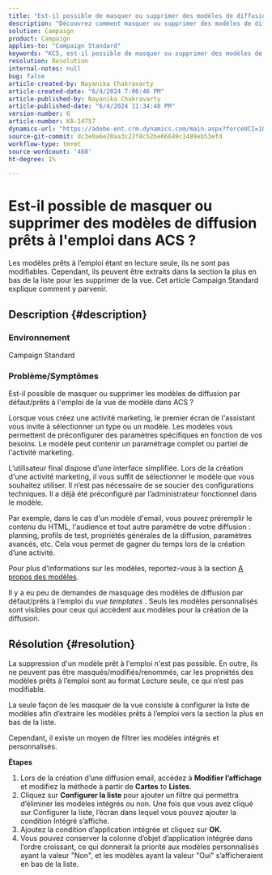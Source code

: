 ```yaml
---
title: "Est-il possible de masquer ou supprimer des modèles de diffusion prêts à l’emploi dans ACS"
description: "Découvrez comment masquer ou supprimer des modèles de diffusion par défaut/prêts à l’emploi de la vue de modèle dans Adobe Campaign Standard (ACS)."
solution: Campaign
product: Campaign
applies-to: "Campaign Standard"
keywords: "KCS, est-il possible de masquer ou supprimer des modèles de diffusion prêts à l’emploi dans ACS"
resolution: Resolution
internal-notes: null
bug: false
article-created-by: Nayanika Chakravarty
article-created-date: "6/4/2024 7:06:46 PM"
article-published-by: Nayanika Chakravarty
article-published-date: "6/4/2024 11:34:48 PM"
version-number: 6
article-number: KA-14757
dynamics-url: "https://adobe-ent.crm.dynamics.com/main.aspx?forceUCI=1&pagetype=entityrecord&etn=knowledgearticle&id=d3a78294-a522-ef11-840a-002248092444"
source-git-commit: dc3e0a6e20aa3c22f8c52be66649c1489eb53efd
workflow-type: tm+mt
source-wordcount: '460'
ht-degree: 1%

---
```


# Est-il possible de masquer ou supprimer des modèles de diffusion prêts à l&#39;emploi dans ACS ?


Les modèles prêts à l’emploi étant en lecture seule, ils ne sont pas modifiables. Cependant, ils peuvent être extraits dans la section la plus en bas de la liste pour les supprimer de la vue. Cet article Campaign Standard explique comment y parvenir.

## Description {#description}


### <b>Environnement</b>

Campaign Standard

### <b>Problème/Symptômes</b>

Est-il possible de masquer ou supprimer les modèles de diffusion par défaut/prêts à l&#39;emploi de la vue de modèle dans ACS ?

Lorsque vous créez une activité marketing, le premier écran de l&#39;assistant vous invite à sélectionner un type ou un modèle. Les modèles vous permettent de préconfigurer des paramètres spécifiques en fonction de vos besoins. Le modèle peut contenir un paramétrage complet ou partiel de l&#39;activité marketing.

L’utilisateur final dispose d’une interface simplifiée. Lors de la création d&#39;une activité marketing, il vous suffit de sélectionner le modèle que vous souhaitez utiliser. Il n’est pas nécessaire de se soucier des configurations techniques. Il a déjà été préconfiguré par l’administrateur fonctionnel dans le modèle.

Par exemple, dans le cas d&#39;un modèle d&#39;email, vous pouvez préremplir le contenu du HTML, l&#39;audience et tout autre paramètre de votre diffusion : planning, profils de test, propriétés générales de la diffusion, paramètres avancés, etc. Cela vous permet de gagner du temps lors de la création d’une activité.

Pour plus d’informations sur les modèles, reportez-vous à la section [A propos des modèles](https://experienceleague.adobe.com/docs/campaign-standard/using/getting-started/marketing-plans/marketing-activity-templates.html?lang=en).

Il y a eu peu de demandes de masquage des modèles de diffusion par défaut/prêts à l’emploi du *vue templates* . Seuls les modèles personnalisés sont visibles pour ceux qui accèdent aux modèles pour la création de la diffusion.






## Résolution {#resolution}


La suppression d&#39;un modèle prêt à l&#39;emploi n&#39;est pas possible. En outre, ils ne peuvent pas être masqués/modifiés/renommés, car les propriétés des modèles prêts à l’emploi sont au format Lecture seule, ce qui n’est pas modifiable.

La seule façon de les masquer de la vue consiste à configurer la liste de modèles afin d’extraire les modèles prêts à l’emploi vers la section la plus en bas de la liste.

Cependant, il existe un moyen de filtrer les modèles intégrés et personnalisés.

<b>Étapes</b>

1. Lors de la création d’une diffusion email, accédez à <b>Modifier l’affichage </b>et modifiez la méthode à partir de <b>Cartes</b> to <b>Listes</b>.
2. Cliquez sur <b>Configurer la liste </b>pour ajouter un filtre qui permettra d’éliminer les modèles intégrés ou non. Une fois que vous avez cliqué sur Configurer la liste, l’écran dans lequel vous pouvez ajouter la condition Intégré s’affiche.
3. Ajoutez la condition d’application intégrée et cliquez sur <b>OK</b>.
4. Vous pouvez conserver la colonne d’objet d’application intégrée dans l’ordre croissant, ce qui donnerait la priorité aux modèles personnalisés ayant la valeur &quot;Non&quot;, et les modèles ayant la valeur &quot;Oui&quot; s’afficheraient en bas de la liste.

